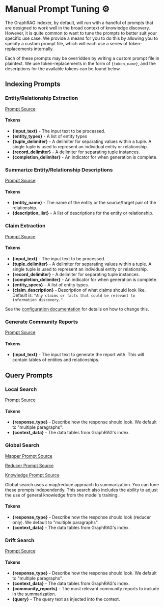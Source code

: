# Manual Prompt Tuning ⚙️

The GraphRAG indexer, by default, will run with a handful of prompts that are designed to work well in the broad context of knowledge discovery.
However, it is quite common to want to tune the prompts to better suit your specific use case.
We provide a means for you to do this by allowing you to specify a custom prompt file, which will each use a series of token-replacements internally.

Each of these prompts may be overridden by writing a custom prompt file in plaintext. We use token-replacements in the form of `{token_name}`, and the descriptions for the available tokens can be found below.

## Indexing Prompts

### Entity/Relationship Extraction

[Prompt Source](http://github.com/microsoft/graphrag/blob/main/graphrag/prompts/index/extract_graph.py)

#### Tokens

- **{input_text}** - The input text to be processed.
- **{entity_types}** - A list of entity types
- **{tuple_delimiter}** - A delimiter for separating values within a tuple. A single tuple is used to represent an individual entity or relationship.
- **{record_delimiter}** - A delimiter for separating tuple instances.
- **{completion_delimiter}** - An indicator for when generation is complete.

### Summarize Entity/Relationship Descriptions

[Prompt Source](http://github.com/microsoft/graphrag/blob/main/graphrag/prompts/index/summarize_descriptions.py)

#### Tokens

- **{entity_name}** - The name of the entity or the source/target pair of the relationship.
- **{description_list}** - A list of descriptions for the entity or relationship.

### Claim Extraction

[Prompt Source](http://github.com/microsoft/graphrag/blob/main/graphrag/prompts/index/extract_claims.py)

#### Tokens

- **{input_text}** - The input text to be processed.
- **{tuple_delimiter}** - A delimiter for separating values within a tuple. A single tuple is used to represent an individual entity or relationship.
- **{record_delimiter}** - A delimiter for separating tuple instances.
- **{completion_delimiter}** - An indicator for when generation is complete.
- **{entity_specs}** - A list of entity types.
- **{claim_description}** - Description of what claims should look like. Default is: `"Any claims or facts that could be relevant to information discovery."`

See the [configuration documentation](../config/overview.md) for details on how to change this.

### Generate Community Reports

[Prompt Source](http://github.com/microsoft/graphrag/blob/main/graphrag/prompts/index/community_report.py)

#### Tokens

- **{input_text}** - The input text to generate the report with. This will contain tables of entities and relationships.

## Query Prompts

### Local Search

[Prompt Source](http://github.com/microsoft/graphrag/blob/main/graphrag/prompts/query/local_search_system_prompt.py)

#### Tokens

- **{response_type}** - Describe how the response should look. We default to "multiple paragraphs".
- **{context_data}** - The data tables from GraphRAG's index.

### Global Search

[Mapper Prompt Source](http://github.com/microsoft/graphrag/blob/main/graphrag/prompts/query/global_search_map_system_prompt.py)

[Reducer Prompt Source](http://github.com/microsoft/graphrag/blob/main/graphrag/prompts/query/global_search_reduce_system_prompt.py)

[Knowledge Prompt Source](http://github.com/microsoft/graphrag/blob/main/graphrag/prompts/query/global_search_knowledge_system_prompt.py)

Global search uses a map/reduce approach to summarization. You can tune these prompts independently. This search also includes the ability to adjust the use of general knowledge from the model's training.

#### Tokens

- **{response_type}** - Describe how the response should look (reducer only). We default to "multiple paragraphs".
- **{context_data}** - The data tables from GraphRAG's index.

### Drift Search

[Prompt Source](http://github.com/microsoft/graphrag/blob/main/graphrag/prompts/query/drift_search_system_prompt.py)

#### Tokens

- **{response_type}** - Describe how the response should look. We default to "multiple paragraphs".
- **{context_data}** - The data tables from GraphRAG's index.
- **{community_reports}** - The most relevant community reports to include in the summarization.
- **{query}** - The query text as injected into the context.